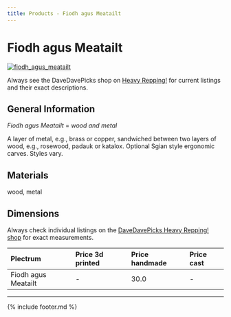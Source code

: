 ```yaml
---
title: Products - Fiodh agus Meatailt
---
```

# Fiodh agus Meatailt

[![fiodh_agus_meatailt](../../assets/images/fiodh_agus_meatailt.jpg "Fiodh_agus_meatailt")](/picks/fiodh_agus_meatailt)

Always see the DaveDavePicks shop on [Heavy Repping!](https://www.heavyrepping.com/store/shop/davedavepicks/) for current listings and their exact descriptions.

## General Information
*Fiodh agus Meatailt* = *wood and metal*

A layer of metal, e.g., brass or copper, sandwiched between two layers of wood, e.g., rosewood, padauk or katalox. Optional Sgian style ergonomic carves. Styles vary.

## Materials
wood, metal

## Dimensions
Always check individual listings on the [DaveDavePicks Heavy Repping! shop](https://www.heavyrepping.com/store/shop/davedavepicks/) for exact measurements.

| **Plectrum**                                        | **Price 3d printed**   | **Price handmade**   | **Price cast**   |
|:----------------------------------------------------|:-----------------------|:---------------------|:-----------------|
| Fiodh agus Meatailt                                          | -               | 30.0             | -         |

---

{% include footer.md %}